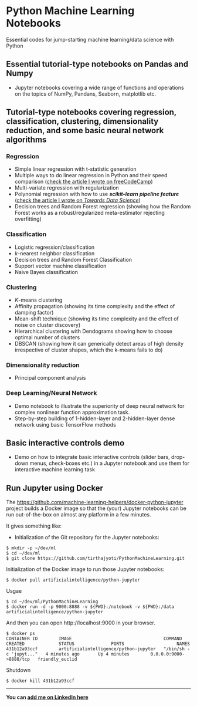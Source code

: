 # Python Machine Learning Notebooks
Essential codes for jump-starting machine learning/data science with Python

## Essential tutorial-type notebooks on Pandas and Numpy
* Jupyter notebooks covering a wide range of functions and operations on the topics of NumPy, Pandans, Seaborn, matplotlib etc.

## Tutorial-type notebooks covering regression, classification, clustering, dimensionality reduction, and some basic neural network algorithms

### Regression
* Simple linear regression with t-statistic generation
* Multiple ways to do linear regression in Python and their speed comparison ([check the article I wrote on freeCodeCamp](https://medium.freecodecamp.org/data-science-with-python-8-ways-to-do-linear-regression-and-measure-their-speed-b5577d75f8b))
* Multi-variate regression with regularization
* Polynomial regression with how to use ***scikit-learn pipeline feature*** ([check the article I wrote on *Towards Data Science*](https://towardsdatascience.com/machine-learning-with-python-easy-and-robust-method-to-fit-nonlinear-data-19e8a1ddbd49))
* Decision trees and Random Forest regression (showing how the Random Forest works as a robust/regularized meta-estimator rejecting overfitting)

### Classification
* Logistic regression/classification
* _k_-nearest neighbor classification
* Decision trees and Random Forest Classification
* Support vector machine classification
* Naive Bayes classification

### Clustering
* _K_-means clustering
* Affinity propagation (showing its time complexity and the effect of damping factor)
* Mean-shift technique (showing its time complexity and the effect of noise on cluster discovery)
* Hierarchical clustering with Dendograms showing how to choose optimal number of clusters
* DBSCAN (showing how it can generically detect areas of high density irrespective of cluster shapes, which the k-means fails to do)

### Dimensionality reduction
* Principal component analysis

### Deep Learning/Neural Network
* Demo notebook to illustrate the superiority of deep neural network for complex nonlinear function approximation task.
* Step-by-step building of 1-hidden-layer and 2-hidden-layer dense network using basic TensorFlow methods 

## Basic interactive controls demo
* Demo on how to integrate basic interactive controls (slider bars, drop-down menus, check-boxes etc.) in a Jupyter notebook and use them for interactive machine learning task

## Run Jupyter using Docker

The https://github.com/machine-learning-helpers/docker-python-jupyter project builds a Docker image so that the (your) Jupyter notebooks can be run out-of-the-box on almost any platform in a few minutes.

It gives something like:

* Initialization of the Git repository for the Jupyter notebooks:
```
$ mkdir -p ~/dev/ml
$ cd ~/dev/ml
$ git clone https://github.com/tirthajyoti/PythonMachineLearning.git
```

Initialization of the Docker image to run those Jupyter notebooks:
```
$ docker pull artificialintelligence/python-jupyter
```
Usgae
```
$ cd ~/dev/ml/PythonMachineLearning
$ docker run -d -p 9000:8888 -v ${PWD}:/notebook -v ${PWD}:/data artificialintelligence/python-jupyter
```
And then you can open http://localhost:9000 in your browser.
```
$ docker ps
CONTAINER ID        IMAGE                                   COMMAND                  CREATED             STATUS              PORTS                    NAMES
431b12a93ccf        artificialintelligence/python-jupyter   "/bin/sh -c 'jupyt..."   4 minutes ago       Up 4 minutes        0.0.0.0:9000->8888/tcp   friendly_euclid
```
Shutdown
```
$ docker kill 431b12a93ccf 
```
--------------------------------------------------------------------------------------------------------------------
**You can [add me on LinkedIn here](https://www.linkedin.com/in/tirthajyoti-sarkar-2127aa7/)**
